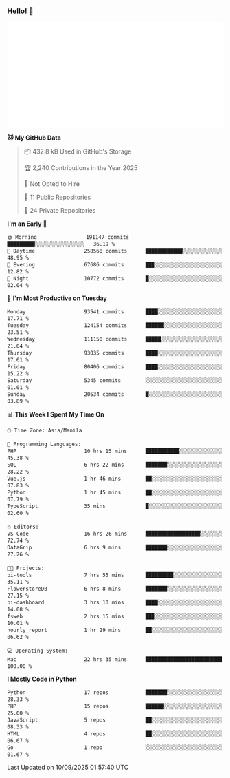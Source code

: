 ### Hello! 👋

![MetricsWakatime](/metrics.plugin.wakatime.svg)

<!--START_SECTION:waka-->
**🐱 My GitHub Data** 

> 📦 432.8 kB Used in GitHub's Storage 
 > 
> 🏆 2,240 Contributions in the Year 2025
 > 
> 🚫 Not Opted to Hire
 > 
> 📜 11 Public Repositories 
 > 
> 🔑 24 Private Repositories 
 > 
**I'm an Early 🐤** 

```text
🌞 Morning                191147 commits      █████████░░░░░░░░░░░░░░░░   36.19 % 
🌆 Daytime                258560 commits      ████████████░░░░░░░░░░░░░   48.95 % 
🌃 Evening                67686 commits       ███░░░░░░░░░░░░░░░░░░░░░░   12.82 % 
🌙 Night                  10772 commits       █░░░░░░░░░░░░░░░░░░░░░░░░   02.04 % 
```
📅 **I'm Most Productive on Tuesday** 

```text
Monday                   93541 commits       ████░░░░░░░░░░░░░░░░░░░░░   17.71 % 
Tuesday                  124154 commits      ██████░░░░░░░░░░░░░░░░░░░   23.51 % 
Wednesday                111150 commits      █████░░░░░░░░░░░░░░░░░░░░   21.04 % 
Thursday                 93035 commits       ████░░░░░░░░░░░░░░░░░░░░░   17.61 % 
Friday                   80406 commits       ████░░░░░░░░░░░░░░░░░░░░░   15.22 % 
Saturday                 5345 commits        ░░░░░░░░░░░░░░░░░░░░░░░░░   01.01 % 
Sunday                   20534 commits       █░░░░░░░░░░░░░░░░░░░░░░░░   03.89 % 
```


📊 **This Week I Spent My Time On** 

```text
🕑︎ Time Zone: Asia/Manila

💬 Programming Languages: 
PHP                      10 hrs 15 mins      ███████████░░░░░░░░░░░░░░   45.38 % 
SQL                      6 hrs 22 mins       ███████░░░░░░░░░░░░░░░░░░   28.22 % 
Vue.js                   1 hr 46 mins        ██░░░░░░░░░░░░░░░░░░░░░░░   07.83 % 
Python                   1 hr 45 mins        ██░░░░░░░░░░░░░░░░░░░░░░░   07.79 % 
TypeScript               35 mins             █░░░░░░░░░░░░░░░░░░░░░░░░   02.60 % 

🔥 Editors: 
VS Code                  16 hrs 26 mins      ██████████████████░░░░░░░   72.74 % 
DataGrip                 6 hrs 9 mins        ███████░░░░░░░░░░░░░░░░░░   27.26 % 

🐱‍💻 Projects: 
bi-tools                 7 hrs 55 mins       █████████░░░░░░░░░░░░░░░░   35.11 % 
FlowerstoreDB            6 hrs 8 mins        ███████░░░░░░░░░░░░░░░░░░   27.15 % 
bi-dashboard             3 hrs 10 mins       ████░░░░░░░░░░░░░░░░░░░░░   14.08 % 
fsweb                    2 hrs 15 mins       ███░░░░░░░░░░░░░░░░░░░░░░   10.01 % 
hourly_report            1 hr 29 mins        ██░░░░░░░░░░░░░░░░░░░░░░░   06.62 % 

💻 Operating System: 
Mac                      22 hrs 35 mins      █████████████████████████   100.00 % 
```

**I Mostly Code in Python** 

```text
Python                   17 repos            ███████░░░░░░░░░░░░░░░░░░   28.33 % 
PHP                      15 repos            ██████░░░░░░░░░░░░░░░░░░░   25.00 % 
JavaScript               5 repos             ██░░░░░░░░░░░░░░░░░░░░░░░   08.33 % 
HTML                     4 repos             ██░░░░░░░░░░░░░░░░░░░░░░░   06.67 % 
Go                       1 repo              ░░░░░░░░░░░░░░░░░░░░░░░░░   01.67 % 
```




 Last Updated on 10/09/2025 01:57:40 UTC
<!--END_SECTION:waka-->

<!--
**MaureenDadap/maureendadap** is a ✨ _special_ ✨ repository because its `README.md` (this file) appears on your GitHub profile.

Here are some ideas to get you started:

- 🔭 I’m currently working on ...
- 🌱 I’m currently learning ...
- 👯 I’m looking to collaborate on ...
- 🤔 I’m looking for help with ...
- 💬 Ask me about ...
- 📫 How to reach me: ...
- 😄 Pronouns: ...
- ⚡ Fun fact: ...
-->
